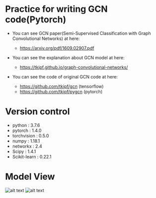 Practice for writing GCN code(Pytorch)
=====================================================
* You can see GCN paper(Semi-Supervised Classification with Graph Convolutional Networks) at here:
  - https://arxiv.org/pdf/1609.02907.pdf

* You can see the explanation about GCN model at here:
  - https://tkipf.github.io/graph-convolutional-networks/

* You can see the code of original GCN code at here:
  - https://github.com/tkipf/gcn  (tensorflow)
  - https://github.com/tkipf/pygcn  (pytorch)

Version control
======================================================
* python : 3.7.6
* pytorch : 1.4.0
* torchvision : 0.5.0
* numpy : 1.18.1
* networkx : 2.4
* Scipy : 1.4.1
* Scikit-learn : 0.22.1

Model View
======================================================
![alt text](../media/GCN1.png?raw=true)
![alt text](../media/GCN2.png?raw=true)
